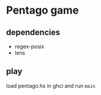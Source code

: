# Pentago game

## dependencies

- regex-posix
- lens

## play

load pentago.hs in ghci and run `main`
